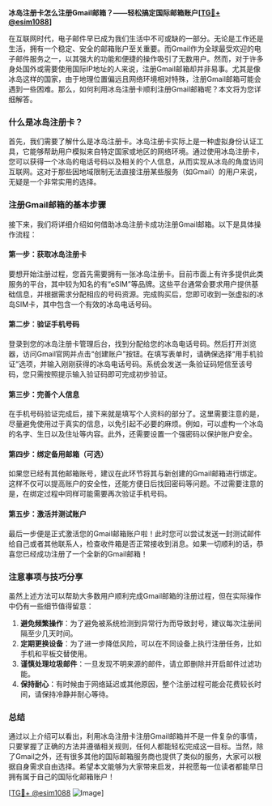 **冰岛注册卡怎么注册Gmail邮箱？——轻松搞定国际邮箱账户[[TG💪+ @esim1088](https://t.me/s/esim1088)]**

在互联网时代，电子邮件早已成为我们生活中不可或缺的一部分。无论是工作还是生活，拥有一个稳定、安全的邮箱账户至关重要。而Gmail作为全球最受欢迎的电子邮件服务之一，以其强大的功能和便捷的操作吸引了无数用户。然而，对于许多身处国外或需要使用国际IP地址的人来说，注册Gmail邮箱却并非易事。尤其是像冰岛这样的国家，由于地理位置偏远且网络环境相对特殊，注册Gmail邮箱可能会遇到一些困难。那么，如何利用冰岛注册卡顺利注册Gmail邮箱呢？本文将为您详细解答。

### 什么是冰岛注册卡？

首先，我们需要了解什么是冰岛注册卡。冰岛注册卡实际上是一种虚拟身份认证工具，它能够帮助用户模拟来自特定国家或地区的网络环境。通过使用冰岛注册卡，您可以获得一个冰岛的电话号码以及相关的个人信息，从而实现从冰岛的角度访问互联网。这对于那些因地域限制无法直接注册某些服务（如Gmail）的用户来说，无疑是一个非常实用的选择。

### 注册Gmail邮箱的基本步骤

接下来，我们将详细介绍如何借助冰岛注册卡成功注册Gmail邮箱。以下是具体操作流程：

#### 第一步：获取冰岛注册卡
要想开始注册过程，您首先需要拥有一张冰岛注册卡。目前市面上有许多提供此类服务的平台，其中较为知名的有“eSIM”等品牌。这些平台通常会要求用户提供基础信息，并根据需求分配相应的号码资源。完成购买后，您即可收到一张虚拟的冰岛SIM卡，其中包含一个有效的冰岛电话号码。

#### 第二步：验证手机号码
登录到您的冰岛注册卡管理后台，找到分配给您的冰岛电话号码。然后打开浏览器，访问Gmail官网并点击“创建账户”按钮。在填写表单时，请确保选择“用手机验证”选项，并输入刚刚获得的冰岛电话号码。系统会发送一条验证码短信至该号码，您只需按照提示输入验证码即可完成初步验证。

#### 第三步：完善个人信息
在手机号码验证完成后，接下来就是填写个人资料的部分了。这里需要注意的是，尽量避免使用过于真实的信息，以免引起不必要的麻烦。例如，可以虚构一个冰岛的名字、生日以及住址等内容。此外，还需要设置一个强密码以保护账户安全。

#### 第四步：绑定备用邮箱（可选）
如果您已经有其他邮箱账号，建议在此环节将其与新创建的Gmail邮箱进行绑定。这样不仅可以提高账户的安全性，还能方便日后找回密码等问题。不过需要注意的是，在绑定过程中同样可能需要再次验证手机号码。

#### 第五步：激活并测试账户
最后一步便是正式激活您的Gmail邮箱账户啦！此时您可以尝试发送一封测试邮件给自己或者其他联系人，检查收件箱是否正常接收到消息。如果一切顺利的话，恭喜您已经成功注册了一个全新的Gmail邮箱！

### 注意事项与技巧分享

虽然上述方法可以帮助大多数用户顺利完成Gmail邮箱的注册过程，但在实际操作中仍有一些细节值得留意：

1. **避免频繁操作**：为了避免被系统检测到异常行为而导致封号，建议每次注册间隔至少几天时间。
2. **定期更换设备**：为了进一步降低风险，可以在不同设备上执行注册任务，比如手机和平板交替使用。
3. **谨慎处理垃圾邮件**：一旦发现不明来源的邮件，请立即删除并开启邮件过滤功能。
4. **保持耐心**：有时候由于网络延迟或其他原因，整个注册过程可能会花费较长时间，请保持冷静并耐心等待。

### 总结

通过以上介绍可以看出，利用冰岛注册卡注册Gmail邮箱并不是一件复杂的事情，只要掌握了正确的方法并遵循相关规则，任何人都能轻松完成这一目标。当然，除了Gmail之外，还有很多其他的国际邮箱服务商也提供了类似的服务，大家可以根据自身需求自由选择。希望本文能够为大家带来启发，并祝愿每一位读者都能早日拥有属于自己的国际化邮箱账户！

[[TG💪+ @esim1088](https://t.me/s/esim1088) ![Image](https://i.postimg.cc/4NQfJmqS/Snipaste-2025-05-13-00-14-12.png)]